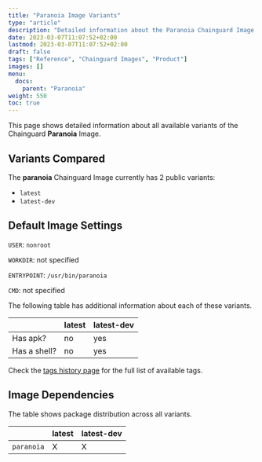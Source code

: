 ```yaml
---
title: "Paranoia Image Variants"
type: "article"
description: "Detailed information about the Paranoia Chainguard Image variants"
date: 2023-03-07T11:07:52+02:00
lastmod: 2023-03-07T11:07:52+02:00
draft: false
tags: ["Reference", "Chainguard Images", "Product"]
images: []
menu:
  docs:
    parent: "Paranoia"
weight: 550
toc: true
---
```


This page shows detailed information about all available variants of the Chainguard **Paranoia** Image.

## Variants Compared
The **paranoia** Chainguard Image currently has 2 public variants: 

- `latest`
- `latest-dev`

## Default Image Settings
`USER`:		`nonroot`

`WORKDIR`:	not specified

`ENTRYPOINT`:	`/usr/bin/paranoia`

`CMD`:		not specified

The following table has additional information about each of these variants.

|              | latest | latest-dev |
|--------------|--------|------------|
| Has apk?     | no     | yes        |
| Has a shell? | no     | yes        |

Check the [tags history page](/chainguard/chainguard-images/reference/paranoia/tags_history/) for the full list of available tags.
## Image Dependencies
The table shows package distribution across all variants.

|            | latest | latest-dev |
|------------|--------|------------|
| `paranoia` | X      | X          |
